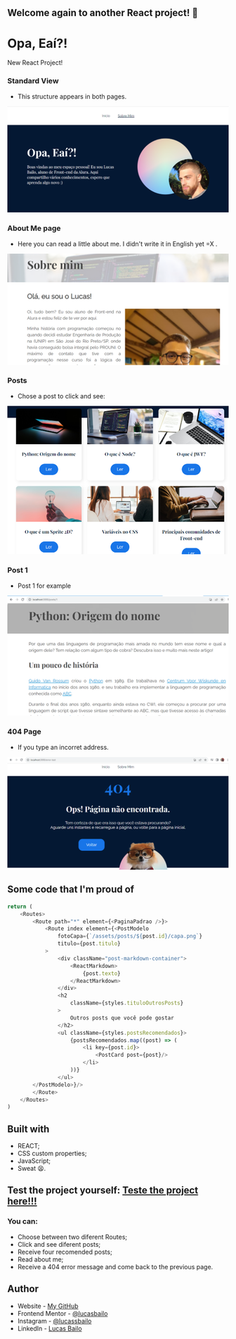 ## Welcome again to another React project! 👋

# Opa, Eaí?!

New React Project!

### Standard View
- This structure appears in both pages.

![](./src/ss/standard%20view.png)

### About Me page

- Here you can read a little about me. I didn't write it in English yet =X .

![](./src/ss/about%20me.png)

### Posts

- Chose a post to click and see:

![](./src/ss/posts.png)

### Post 1

- Post 1 for example

![](./src/ss/post%201.png)

### 404 Page

- If you type an incorret address.

![](./src/ss/404.png)

## Some code that I'm proud of
```js
return (
    <Routes>
        <Route path="*" element={<PaginaPadrao />}>
            <Route index element={<PostModelo
                fotoCapa={`/assets/posts/${post.id}/capa.png`}
                titulo={post.titulo}
            >
                <div className="post-markdown-container">
                    <ReactMarkdown>
                        {post.texto}
                    </ReactMarkdown>
                </div>
                <h2 
                    className={styles.tituloOutrosPosts}
                >
                    Outros posts que você pode gostar
                </h2>
                <ul className={styles.postsRecomendados}>
                    {postsRecomendados.map((post) => (
                        <li key={post.id}>
                            <PostCard post={post}/>
                        </li>
                    ))}
                </ul>
        </PostModelo>}/>
        </Route>
    </Routes>
)
```

## Built with

- REACT;
- CSS custom properties;
- JavaScript;
- Sweat 😫.

## Test the project yourself: [Teste the project here!!!](#)

### You can:

- Choose between two diferent Routes;
- Click and see diferent posts;
- Receive four recomended posts;
- Read about me;
- Receive a 404 error message and come back to the previous page.

## Author

- Website - [My GitHub](https://github.com/lucasbailo)
- Frontend Mentor - [@lucasbailo](https://www.frontendmentor.io/profile/lucasbailo)
- Instagram - [@lucassbailo](https://www.instagram.com/lucassbailo/)
- LinkedIn - [Lucas Bailo](https://www.linkedin.com/in/lcsbailo)
